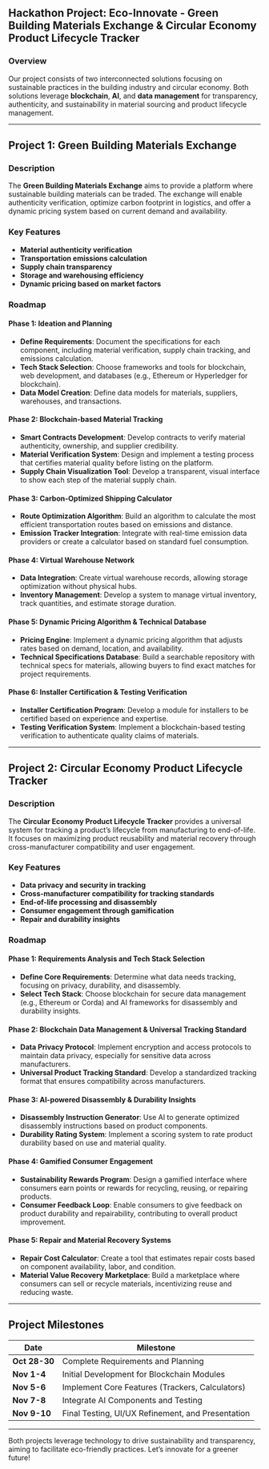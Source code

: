 
## Hackathon Project: Eco-Innovate - Green Building Materials Exchange & Circular Economy Product Lifecycle Tracker

### Overview
Our project consists of two interconnected solutions focusing on sustainable practices in the building industry and circular economy. Both solutions leverage **blockchain**, **AI**, and **data management** for transparency, authenticity, and sustainability in material sourcing and product lifecycle management.

---

## Project 1: Green Building Materials Exchange

### Description
The **Green Building Materials Exchange** aims to provide a platform where sustainable building materials can be traded. The exchange will enable authenticity verification, optimize carbon footprint in logistics, and offer a dynamic pricing system based on current demand and availability.

### Key Features
- **Material authenticity verification**
- **Transportation emissions calculation**
- **Supply chain transparency**
- **Storage and warehousing efficiency**
- **Dynamic pricing based on market factors**

### Roadmap

#### Phase 1: Ideation and Planning
   - **Define Requirements**: Document the specifications for each component, including material verification, supply chain tracking, and emissions calculation.
   - **Tech Stack Selection**: Choose frameworks and tools for blockchain, web development, and databases (e.g., Ethereum or Hyperledger for blockchain).
   - **Data Model Creation**: Define data models for materials, suppliers, warehouses, and transactions.

#### Phase 2: Blockchain-based Material Tracking
   - **Smart Contracts Development**: Develop contracts to verify material authenticity, ownership, and supplier credibility.
   - **Material Verification System**: Design and implement a testing process that certifies material quality before listing on the platform.
   - **Supply Chain Visualization Tool**: Develop a transparent, visual interface to show each step of the material supply chain.

#### Phase 3: Carbon-Optimized Shipping Calculator
   - **Route Optimization Algorithm**: Build an algorithm to calculate the most efficient transportation routes based on emissions and distance.
   - **Emission Tracker Integration**: Integrate with real-time emission data providers or create a calculator based on standard fuel consumption.

#### Phase 4: Virtual Warehouse Network
   - **Data Integration**: Create virtual warehouse records, allowing storage optimization without physical hubs.
   - **Inventory Management**: Develop a system to manage virtual inventory, track quantities, and estimate storage duration.

#### Phase 5: Dynamic Pricing Algorithm & Technical Database
   - **Pricing Engine**: Implement a dynamic pricing algorithm that adjusts rates based on demand, location, and availability.
   - **Technical Specifications Database**: Build a searchable repository with technical specs for materials, allowing buyers to find exact matches for project requirements.

#### Phase 6: Installer Certification & Testing Verification
   - **Installer Certification Program**: Develop a module for installers to be certified based on experience and expertise.
   - **Testing Verification System**: Implement a blockchain-based testing verification to authenticate quality claims of materials.

---

## Project 2: Circular Economy Product Lifecycle Tracker

### Description
The **Circular Economy Product Lifecycle Tracker** provides a universal system for tracking a product’s lifecycle from manufacturing to end-of-life. It focuses on maximizing product reusability and material recovery through cross-manufacturer compatibility and user engagement.

### Key Features
- **Data privacy and security in tracking**
- **Cross-manufacturer compatibility for tracking standards**
- **End-of-life processing and disassembly**
- **Consumer engagement through gamification**
- **Repair and durability insights**

### Roadmap

#### Phase 1: Requirements Analysis and Tech Stack Selection
   - **Define Core Requirements**: Determine what data needs tracking, focusing on privacy, durability, and disassembly.
   - **Select Tech Stack**: Choose blockchain for secure data management (e.g., Ethereum or Corda) and AI frameworks for disassembly and durability insights.

#### Phase 2: Blockchain Data Management & Universal Tracking Standard
   - **Data Privacy Protocol**: Implement encryption and access protocols to maintain data privacy, especially for sensitive data across manufacturers.
   - **Universal Product Tracking Standard**: Develop a standardized tracking format that ensures compatibility across manufacturers.

#### Phase 3: AI-powered Disassembly & Durability Insights
   - **Disassembly Instruction Generator**: Use AI to generate optimized disassembly instructions based on product components.
   - **Durability Rating System**: Implement a scoring system to rate product durability based on use and material quality.

#### Phase 4: Gamified Consumer Engagement
   - **Sustainability Rewards Program**: Design a gamified interface where consumers earn points or rewards for recycling, reusing, or repairing products.
   - **Consumer Feedback Loop**: Enable consumers to give feedback on product durability and repairability, contributing to overall product improvement.

#### Phase 5: Repair and Material Recovery Systems
   - **Repair Cost Calculator**: Create a tool that estimates repair costs based on component availability, labor, and condition.
   - **Material Value Recovery Marketplace**: Build a marketplace where consumers can sell or recycle materials, incentivizing reuse and reducing waste.

---

## Project Milestones

| Date         | Milestone                                             |
|--------------|-------------------------------------------------------|
| **Oct 28-30** | Complete Requirements and Planning                    |
| **Nov 1-4**   | Initial Development for Blockchain Modules            |
| **Nov 5-6**   | Implement Core Features (Trackers, Calculators)       |
| **Nov 7-8**   | Integrate AI Components and Testing                   |
| **Nov 9-10**  | Final Testing, UI/UX Refinement, and Presentation     |

---

Both projects leverage technology to drive sustainability and transparency, aiming to facilitate eco-friendly practices. Let’s innovate for a greener future!
